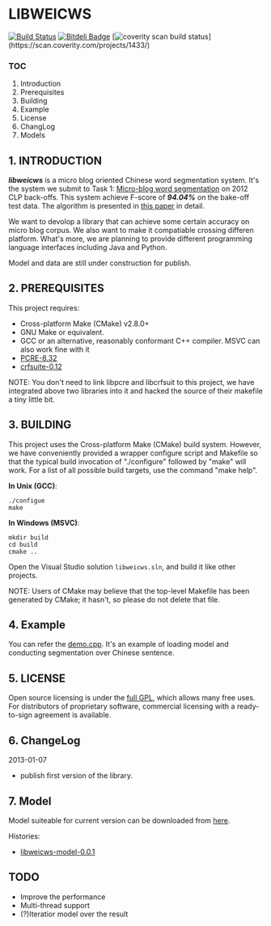# LIBWEICWS

[![Build Status](https://travis-ci.org/Oneplus/libweicws.png?branch=master)](https://travis-ci.org/Oneplus/libweicws)
[![Bitdeli Badge](https://d2weczhvl823v0.cloudfront.net/Oneplus/libweicws/trend.png)](https://bitdeli.com/free "Bitdeli Badge")
[![coverity scan build status]("https://scan.coverity.com/projects/1433/badge.svg")](https://scan.coverity.com/projects/1433/)

### TOC

 1. Introduction
 2. Prerequisites
 3. Building
 4. Example
 5. License
 6. ChangLog
 7. Models

## 1. INTRODUCTION

 ***libweicws*** is a micro blog oriented Chinese word segmentation system. It's
 the system we submit to Task 1: 
 [Micro-blog word segmentation](http://www.cipsc.org.cn/clp2012/task1.html)
 on 2012 CLP back-offs. This system achieve F-score of ***94.04%*** on the bake-off
 test data. The algorithm is presented in 
 [this paper](http://ir.hit.edu.cn/~yjliu/publication/clp2012.pdf)
 in detail.
 
 We want to devolop a library that can achieve some certain accuracy on micro
 blog corpus. We also want to make it compatiable crossing differen platform. 
 What's more, we are planning to provide different programming language
 interfaces including Java and Python.
 
 Model and data are still under construction for publish.
 
## 2. PREREQUISITES

 This project requires:
  * Cross-platform Make (CMake) v2.8.0+
  * GNU Make or equivalent.
  * GCC or an alternative, reasonably conformant C++ compiler. MSVC can also work fine with it
  * [PCRE-8.32](http://www.pcre.org/)
  * [crfsuite-0.12](http://www.chokkan.org/software/crfsuite/)

NOTE: You don't need to link libpcre and libcrfsuit to this project, we have
integrated above two libraries into it and hacked the source of their makefile
a tiny little bit.

## 3. BUILDING
 
 This project uses the Cross-platform Make (CMake) build system. However, we
 have conveniently provided a wrapper configure script and Makefile so that
 the typical build invocation of "./configure" followed by "make" will work.
 For a list of all possible build targets, use the command "make help".

 __In Unix (GCC)__:
 ```
 ./configue
 make
 ```

 __In Windows (MSVC)__:
 ```
 mkdir build
 cd build
 cmake ..
 ```
 Open the Visual Studio solution `libweicws.sln`, and build it like other projects.

 NOTE: Users of CMake may believe that the top-level Makefile has been
 generated by CMake; it hasn't, so please do not delete that file.

## 4. Example

 You can refer the [demo.cpp](https://github.com/Oneplus/libweicws/blob/master/test/demo.cpp).
 It's an example of loading model and conducting segmentation over Chinese sentence.

## 5. LICENSE

 Open source licensing is under the [full GPL](http://www.gnu.org/licenses/lgpl.txt), which allows many free uses.
 For distributors of proprietary software, commercial licensing with a ready-to-sign
 agreement is available.
 
## 6. ChangeLog

 2013-01-07
 
  * publish first version of the library. 

## 7. Model

 Model suiteable for current version can be downloaded from [here](http://pan.baidu.com/share/link?shareid=397022&uk=3305192391).
 
 Histories:
 
 * [libweicws-model-0.0.1](http://pan.baidu.com/share/link?shareid=397022&uk=3305192391)

## TODO

 * Improve the performance
 * Multi-thread support
 * (?)Iteratior model over the result


